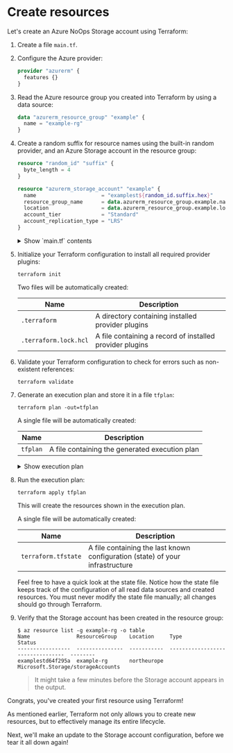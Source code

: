 # Create resources

Let's create an Azure NoOps Storage account using Terraform:

1. Create a file `main.tf`.

1. Configure the Azure provider:

    ```terraform
    provider "azurerm" {
      features {}
    }
    ```

1. Read the Azure resource group you created into Terraform by using a data source:

    ```terraform
    data "azurerm_resource_group" "example" {
      name = "example-rg"
    }
    ```

1. Create a random suffix for resource names using the built-in random provider, and an Azure Storage account in the resource group:

    ```terraform
    resource "random_id" "suffix" {
      byte_length = 4
    }

    resource "azurerm_storage_account" "example" {
      name                     = "examplest${random_id.suffix.hex}"
      resource_group_name      = data.azurerm_resource_group.example.name
      location                 = data.azurerm_resource_group.example.location
      account_tier             = "Standard"
      account_replication_type = "LRS"
    }
    ```

    <details><summary>Show `main.tf` contents</summary>

    ```console
    $ cat main.tf
    provider "azurerm" {
      features {}
    }

    data "azurerm_resource_group" "example" {
      name = "example-rg"
    }

    resource "random_id" "suffix" {
      byte_length = 4
    }

    resource "azurerm_storage_account" "example" {
      name                     = "examplest${random_id.suffix.hex}"
      resource_group_name      = data.azurerm_resource_group.example.name
      location                 = data.azurerm_resource_group.example.location
      account_tier             = "Standard"
      account_replication_type = "LRS"
    }
    ```

    </details>

1. Initialize your Terraform configuration to install all required provider plugins:

    ```console
    terraform init
    ```

    Two files will be automatically created:

    | Name | Description |
    | --- | --- |
    | `.terraform` | A directory containing installed provider plugins |
    | `.terraform.lock.hcl` | A file containing a record of installed provider plugins |

1. Validate your Terraform configuration to check for errors such as non-existent references:

    ```console
    terraform validate
    ```

1. Generate an execution plan and store it in a file `tfplan`:

    ```console
    terraform plan -out=tfplan
    ```

    A single file will be automatically created:

    | Name | Description |
    | --- | --- |
    | `tfplan` | A file containing the generated execution plan |

    <details><summary>Show execution plan</summary>

    ```console
    $ terraform show tfplan

    Terraform used the selected providers to generate the following execution plan. Resource actions are indicated with the following symbols:
      + create

    Terraform will perform the following actions:

      # azurerm_storage_account.example will be created
      + resource "azurerm_storage_account" "example" {
          + access_tier                       = (known after apply)
          + account_kind                      = "StorageV2"
          + account_replication_type          = "LRS"
          + account_tier                      = "Standard"
          + allow_nested_items_to_be_public   = true
          + cross_tenant_replication_enabled  = true
          + default_to_oauth_authentication   = false
          + enable_https_traffic_only         = true
          + id                                = (known after apply)
          + infrastructure_encryption_enabled = false
          + is_hns_enabled                    = false
          + large_file_share_enabled          = (known after apply)
          + location                          = "northeurope"
          + min_tls_version                   = "TLS1_2"
          + name                              = (known after apply)
          + nfsv3_enabled                     = false
          + primary_access_key                = (sensitive value)
          + primary_blob_connection_string    = (sensitive value)
          + primary_blob_endpoint             = (known after apply)
          + primary_blob_host                 = (known after apply)
          + primary_connection_string         = (sensitive value)
          + primary_dfs_endpoint              = (known after apply)
          + primary_dfs_host                  = (known after apply)
          + primary_file_endpoint             = (known after apply)
          + primary_file_host                 = (known after apply)
          + primary_location                  = (known after apply)
          + primary_queue_endpoint            = (known after apply)
          + primary_queue_host                = (known after apply)
          + primary_table_endpoint            = (known after apply)
          + primary_table_host                = (known after apply)
          + primary_web_endpoint              = (known after apply)
          + primary_web_host                  = (known after apply)
          + public_network_access_enabled     = true
          + queue_encryption_key_type         = "Service"
          + resource_group_name               = "example-rg"
          + secondary_access_key              = (sensitive value)
          + secondary_blob_connection_string  = (sensitive value)
          + secondary_blob_endpoint           = (known after apply)
          + secondary_blob_host               = (known after apply)
          + secondary_connection_string       = (sensitive value)
          + secondary_dfs_endpoint            = (known after apply)
          + secondary_dfs_host                = (known after apply)
          + secondary_file_endpoint           = (known after apply)
          + secondary_file_host               = (known after apply)
          + secondary_location                = (known after apply)
          + secondary_queue_endpoint          = (known after apply)
          + secondary_queue_host              = (known after apply)
          + secondary_table_endpoint          = (known after apply)
          + secondary_table_host              = (known after apply)
          + secondary_web_endpoint            = (known after apply)
          + secondary_web_host                = (known after apply)
          + sftp_enabled                      = false
          + shared_access_key_enabled         = true
          + table_encryption_key_type         = "Service"
        }

      # random_id.suffix will be created
      + resource "random_id" "suffix" {
          + b64_std     = (known after apply)
          + b64_url     = (known after apply)
          + byte_length = 8
          + dec         = (known after apply)
          + hex         = (known after apply)
          + id          = (known after apply)
        }

    Plan: 2 to add, 0 to change, 0 to destroy.
    ```

    </details>

1. Run the execution plan:

    ```console
    terraform apply tfplan
    ```

    This will create the resources shown in the execution plan.

    A single file will be automatically created:

    | Name | Description |
    | --- | --- |
    | `terraform.tfstate` | A file containing the last known configuration (state) of your infrastructure |

    Feel free to have a quick look at the state file.
    Notice how the state file keeps track of the configuration of all read data sources and created resources.
    You must never modify the state file manually; all changes should go through Terraform.

1. Verify that the Storage account has been created in the resource group:

    ```console
    $ az resource list -g example-rg -o table
    Name               ResourceGroup    Location     Type                               Status
    -----------------  ---------------  -----------  ---------------------------------  --------
    examplestd64f295a  example-rg       northeurope  Microsoft.Storage/storageAccounts
    ```

    > It might take a few minutes before the Storage account appears in the output.

Congrats, you've created your first resource using Terraform!

As mentioned earlier, Terraform not only allows you to create new resources, but to effectively manage its entire lifecycle.

Next, we'll make an update to the Storage account configuration, before we tear it all down again!
